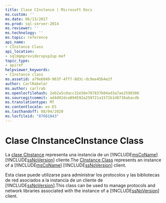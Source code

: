 ```yaml
---
title: Clase CInstance | Microsoft Docs
ms.custom: ''
ms.date: 06/13/2017
ms.prod: sql-server-2014
ms.reviewer: ''
ms.technology: ''
ms.topic: reference
api_name:
- CInstance Class
api_location:
- sqlmgmproviderxpsp2up.mof
topic_type:
- apiref
helpviewer_keywords:
- CInstance class
ms.assetid: a79e6049-963f-4ff7-8d3c-dc9ee45b4e2f
author: CarlRabeler
ms.author: carlrab
ms.openlocfilehash: 2eb2a5cdacc32e50e787837b04ad3a7ae2590306
ms.sourcegitcommit: ad4d92dce894592a259721a1571b1d8736abacdb
ms.translationtype: MT
ms.contentlocale: es-ES
ms.lasthandoff: 08/04/2020
ms.locfileid: "87661843"
---
```

# <a name="cinstance-class"></a><span data-ttu-id="03cd3-102">Clase CInstance</span><span class="sxs-lookup"><span data-stu-id="03cd3-102">CInstance Class</span></span>
  <span data-ttu-id="03cd3-103">La [clase CInstance](cinstance-class.md) representa una instancia de un [!INCLUDE[msCoName](../../includes/msconame-md.md)] [!INCLUDE[ssNoVersion](../../includes/ssnoversion-md.md)] cliente.</span><span class="sxs-lookup"><span data-stu-id="03cd3-103">The [CInstance Class](cinstance-class.md) represents an instance of a [!INCLUDE[msCoName](../../includes/msconame-md.md)] [!INCLUDE[ssNoVersion](../../includes/ssnoversion-md.md)] client.</span></span>  
  
 <span data-ttu-id="03cd3-104">Esta clase puede utilizarse para administrar los protocolos y las bibliotecas de red asociados a la instancia de un cliente de [!INCLUDE[ssNoVersion](../../includes/ssnoversion-md.md)].</span><span class="sxs-lookup"><span data-stu-id="03cd3-104">This class can be used to manage protocols and network libraries associated with the instance of a [!INCLUDE[ssNoVersion](../../includes/ssnoversion-md.md)] client.</span></span>  
  
  
